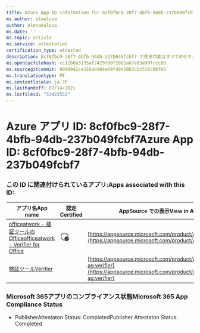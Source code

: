 ```yaml
---
title: Azure App ID Information for 8cf0fbc9-28f7-4bfb-94db-237b049fcbf7
ms.author: elmalova
author: elenamalova
ms.date: ''
ms.topic: article
ms.service: attestation
certification_type: attested
description: 8cf0fbc9-28f7-4bfb-94db-237b049fcbf7 で使用可能なすべてのセキュリティおよびコンプライアンス情報。
ms.openlocfilehash: cc12b0a3135af2429780f2885a87e83a99fccc60
ms.sourcegitcommit: 0098942ce316ab984e09fd9d2063cbc516c8bfb5
ms.translationtype: MT
ms.contentlocale: ja-JP
ms.lasthandoff: 07/14/2021
ms.locfileid: "53423552"
---
```

# <a name="azure-app-id-8cf0fbc9-28f7-4bfb-94db-237b049fcbf7"></a><span data-ttu-id="351a0-103">Azure アプリ ID: 8cf0fbc9-28f7-4bfb-94db-237b049fcbf7</span><span class="sxs-lookup"><span data-stu-id="351a0-103">Azure App ID: 8cf0fbc9-28f7-4bfb-94db-237b049fcbf7</span></span>


### <a name="apps-associated-with-this-id"></a><span data-ttu-id="351a0-104">この ID に関連付けられているアプリ:</span><span class="sxs-lookup"><span data-stu-id="351a0-104">Apps associated with this ID:</span></span>
| <span data-ttu-id="351a0-105">**アプリ名**</span><span class="sxs-lookup"><span data-stu-id="351a0-105">**App name**</span></span> | <span data-ttu-id="351a0-106">**認定**</span><span class="sxs-lookup"><span data-stu-id="351a0-106">**Certified**</span></span> | <span data-ttu-id="351a0-107">**AppSource での表示**</span><span class="sxs-lookup"><span data-stu-id="351a0-107">**View in AppSource**</span></span> |
|-|-|-|
| [<span data-ttu-id="351a0-108">officeatwork - 検証ツールのOffice</span><span class="sxs-lookup"><span data-stu-id="351a0-108">officeatwork - Verifier for Office</span></span>](https://docs.microsoft.com/en-us/microsoft-365-app-certification/forward/WA200000133) | <img alt="Certified application badge" src="../media/certified-badge.png" height="25" width="25" /> | [https://appsource.microsoft.com/product/office/WA200000133](https://appsource.microsoft.com/product/office/WA200000133) |
| [<span data-ttu-id="351a0-109">検証ツール</span><span class="sxs-lookup"><span data-stu-id="351a0-109">Verifier</span></span>](https://docs.microsoft.com/en-us/microsoft-365-app-certification/forward/officeatwork-ag.verifier) |  | [https://appsource.microsoft.com/product/office/officeatwork-ag.verifier](https://appsource.microsoft.com/product/office/officeatwork-ag.verifier) |

### <a name="microsoft-365-app-compliance-status"></a><span data-ttu-id="351a0-110">Microsoft 365アプリのコンプライアンス状態</span><span class="sxs-lookup"><span data-stu-id="351a0-110">Microsoft 365 App Compliance Status</span></span>
- <span data-ttu-id="351a0-111">PublisherAttestaton Status: Completed</span><span class="sxs-lookup"><span data-stu-id="351a0-111">Publisher Attestaton Status: Completed</span></span>
